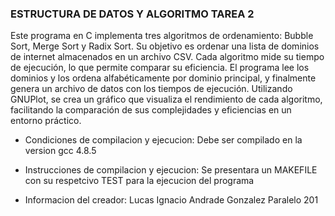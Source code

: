 ### ESTRUCTURA DE DATOS Y ALGORITMO TAREA 2
Este programa en C implementa tres algoritmos de ordenamiento: Bubble Sort, Merge Sort y Radix Sort. 
Su objetivo es ordenar una lista de dominios de internet almacenados en un archivo CSV. 
Cada algoritmo mide su tiempo de ejecución, lo que permite comparar su eficiencia.
El programa lee los dominios y los ordena alfabéticamente por dominio principal, y finalmente genera un archivo de datos con los tiempos de ejecución. 
Utilizando GNUPlot, se crea un gráfico que visualiza el rendimiento de cada algoritmo, facilitando la comparación de sus complejidades y eficiencias en un entorno práctico.

-  Condiciones de compilacion y ejecucion:
Debe ser compilado en la version gcc 4.8.5

-  Instrucciones de compilacion y ejecucion:
Se presentara un MAKEFILE con su respetcivo TEST para la ejecucion del programa

-  Informacion del creador:
Lucas Ignacio Andrade Gonzalez
Paralelo 201


<!---
ZeLukinha/ZeLukinha is a ✨ special ✨ repository because its `README.md` (this file) appears on your GitHub profile.
You can click the Preview link to take a look at your changes.
--->
